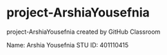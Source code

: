 # project-ArshiaYousefnia
project-ArshiaYousefnia created by GitHub Classroom

Name: Arshia Yousefnia
STU ID: 401110415

